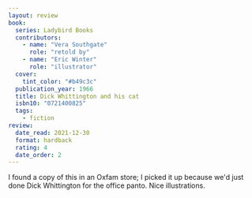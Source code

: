 ```yaml
---
layout: review
book:
  series: Ladybird Books
  contributors:
    - name: "Vera Southgate"
      role: "retold by"
    - name: "Eric Winter"
      role: "illustrator"
  cover:
    tint_color: "#b49c3c"
  publication_year: 1966
  title: Dick Whittington and his cat
  isbn10: "0721400825"
  tags:
    - fiction
review:
  date_read: 2021-12-30
  format: hardback
  rating: 4
  date_order: 2
---
```


I found a copy of this in an Oxfam store; I picked it up because we'd just done Dick Whittington for the office panto.
Nice illustrations.

